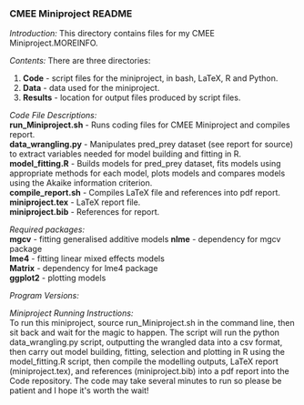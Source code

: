 ### CMEE Miniproject README  
  
*Introduction:* This directory contains files for my CMEE Miniproject.MOREINFO.    
  
*Contents:* There are three directories:  
1. **Code** - script files for the miniproject, in bash, LaTeX, R and Python.  
2. **Data** - data used for the miniproject.  
3. **Results** - location for output files produced by script files.  
  
*Code File Descriptions:*  
**run_Miniproject.sh** - Runs coding files for CMEE Miniproject and compiles report.  
**data_wrangling.py** - Manipulates pred_prey dataset (see report for source) to extract variables needed for model building and fitting in R.  
**model_fitting.R** - Builds models for pred_prey dataset, fits models using appropriate methods for each model, plots models and compares models using the Akaike information criterion.  
**compile_report.sh** - Compiles LaTeX file and references into pdf report.  
**miniproject.tex** - LaTeX report file.  
**miniproject.bib** - References for report.  
  
*Required packages:*  
**mgcv** - fitting generalised additive models
**nlme** - dependency for mgcv package  
**lme4** - fitting linear mixed effects models  
**Matrix** - dependency for lme4 package  
**ggplot2** - plotting models  
  
*Program Versions:*  


*Miniproject Running Instructions:*  
To run this miniproject, source run_Miniproject.sh in the command line, then sit back and wait for the magic to happen. The script will run the python data_wrangling.py script, outputting the wrangled data into a csv format, then carry out model building, fitting, selection and plotting in R using the model_fitting.R script, then compile the modelling outputs, LaTeX report (miniproject.tex), and references (miniproject.bib) into a pdf report into the Code repository. The code may take several minutes to run so please be patient and I hope it's worth the wait!